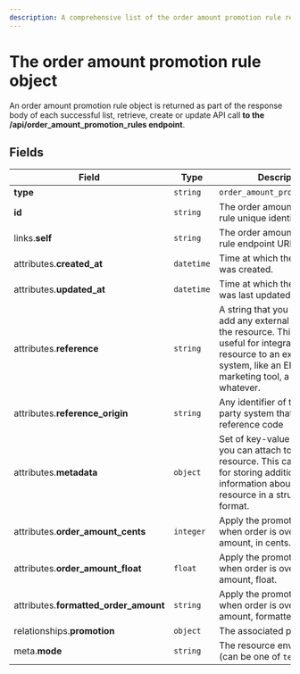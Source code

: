 ```yaml
---
description: A comprehensive list of the order amount promotion rule resource's attributes and relationships.
---
```


# The order amount promotion rule object

An order amount promotion rule object is returned as part of the response body of each successful list, retrieve, create or update API call <b>to the /api/order_amount_promotion_rules endpoint</b>.

## Fields

| Field          | Type     | Description                                  |
| -------------- | -------- | -------------------------------------------- |
| **type**       | `string` | `order_amount_promotion_rules`                        |
| **id**         | `string` | The order amount promotion rule unique identifier  |
| links.**self** | `string` | The order amount promotion rule endpoint URL       |
| attributes.**created_at** | `datetime` | Time at which the resource was created. |
| attributes.**updated_at** | `datetime` | Time at which the resource was last updated. |
| attributes.**reference** | `string` | A string that you can use to add any external identifier to the resource. This can be useful for integrating the resource to an external system, like an ERP, a marketing tool, a CRM, or whatever. |
| attributes.**reference_origin** | `string` | Any identifier of the third party system that defines the reference code |
| attributes.**metadata** | `object` | Set of key-value pairs that you can attach to the resource. This can be useful for storing additional information about the resource in a structured format. |
| attributes.**order_amount_cents** | `integer` | Apply the promotion only when order is over this amount, in cents. |
| attributes.**order_amount_float** | `float` | Apply the promotion only when order is over this amount, float. |
| attributes.**formatted_order_amount** | `string` | Apply the promotion only when order is over this amount, formatted. |
| relationships.**promotion** | `object` | The associated promotion. |
| meta.**mode** | `string` | The resource environment \(can be one of `test` or `live`\) |

